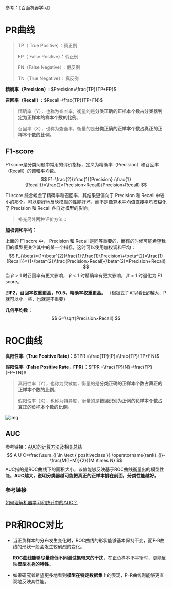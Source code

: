 参考：《百面机器学习》

# PR曲线

> TP（ True Positive）：真正例
>
> FP（ False Positive）：假正例
>
> FN（False Negative）：假反例
>
> TN（True Negative）：真反例

**精确率（Precision）:**	$Precision=\frac{TP}{TP+FP}$ 

**召回率（Recall）:**	$Recall=\frac{TP}{TP+FN}$ 

> 精确率（Y），也称为查准率，衡量的是**分类正确的正样本个数占分类器判定为正样本的样本个数的比例**。
>
> 召回率（X），也称为查全率，衡量的是**分类正确的正样本个数占真正的正样本个数的比例。**

## F1-score

F1 score是分类问题中常用的评价指标，定义为精确率（Precision）和召回率（Recall）的调和平均数。
$$
F1=\frac{2}{\frac{1}{Precision}+\frac{1}{Recall}}=\frac{2×Precision×Recall}{Precision+Recall}
$$

F1 score 综合考虑了精确率和召回率，其结果更偏向于 Precision 和 Recall 中较小的那个。可以更好地反映模型的性能好坏，而不是像算术平均值直接平均模糊化了 Precision 和 Recall 各自对模型的影响。

> 补充另外两种评价方法：

**加权调和平均：**

上面的 F1 score 中， Precision 和 Recall 是同等重要的，而有的时候可能希望我们的模型更关注其中的某一个指标，这时可以使用加权调和平均：
$$
F_{\beta}=(1+\beta^{2})\frac{1}{\frac{1}{Precision}+\beta^{2}×\frac{1}{Recall}}=(1+\beta^{2})\frac{Precision×Recall}{\beta^{2}×Precision+Recall}
$$
当 $\beta > 1$ 时召回率有更大影响， $\beta < 1$ 时精确率有更大影响， $\beta = 1$ 时退化为 F1 score。

即**F2，召回率权重更高，F0.5，精确率权重更高。**
（根据式子可以看出$\beta$越大，P就可以小一些，也就是不重要）



**几何平均数：**
$$
G=\sqrt{Precision×Recall}
$$

# ROC曲线

**真阳性率（True Positive Rate）：**$TPR =\frac{TP}{P}=\frac{TP}{TP+FN}$

**假阳性率（False Positive Rate，FPR）：**$FPR =\frac{FP}{N}=\frac{FP}{FP+TN}$

> 真阳性率（Y），也称为灵敏度，衡量的是**分类正确的正样本个数占真正的正样本个数的比例**。
>
> 假阳性率（X），也称为特异度，衡量的是**错误识别为正例的负样本个数占真正的负样本个数的比例。**

![img](https://pic1.zhimg.com/80/v2-383b1279e560ca96c85204ccaf564037_720w.jpg?source=1940ef5c)

## AUC

参考链接：[AUC的计算方法及相关总结](https://blog.csdn.net/renzhentinghai/article/details/81095857)
$$
A U C=\frac{\sum_{i \in \text { positiveclass }} \operatorname{rank}_{i}-\frac{M(1+M)}{2}}{M \times N}
$$
AUC指的是ROC曲线下的面积大小，该值能够反映基于ROC曲线衡量出的模型性能。**AUC越大，说明分类器越可能把真正的正样本排在前面，分类性能越好。**

### 参考链接

[如何理解机器学习和统计中的AUC？](https://www.zhihu.com/question/39840928)

# PR和ROC对比

- 当正负样本的分布发生变化时，ROC曲线的形状能够基本保持不变，而P-R曲线的形状一般会发生较剧烈的变化。

  **ROC曲线能够尽量降低不同测试集带来的干扰**，在正负样本不平衡时，更能反映**模型本身的特性**。

- 如果研究者希望更多地看到**模型在特定数据集**上的表现，P-R曲线则能够更直观地反映其性能。